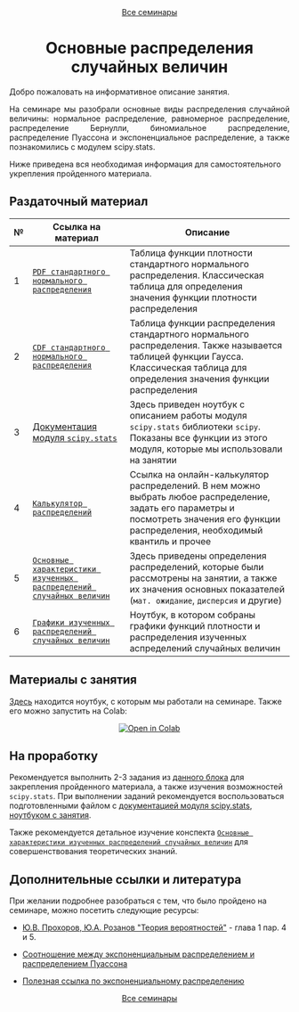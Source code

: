 <div align='center'> 
   <a href='https://github.com/marashot96/Lections/tree/main?tab=readme-ov-file#структура'> Все семинары </a>  
</div>

# <div align='center'> Основные распределения случайных величин </div>

Добро пожаловать на информативное описание занятия. 
 
<p align='justify'> На семинаре мы разобрали основные виды распределения случайной величины: нормальное распределение, равномерное распределение, распределение Бернулли, биномиальное распределение, распределение Пуассона и экспоненциальное распределение, а также познакомились с модулем scipy.stats.  </p>

Ниже приведена вся необходимая информация для самостоятельного укрепления пройденного материала.

## Раздаточный материал
| № | Ссылка на материал | Описание |
| --- | ------------- | ----------- |
| 1 | [`PDF стандартного нормального распределения`](https://github.com/marashot96/Lections/blob/main/D%26D/stand_norm_PDF.png) | Таблица функции плотности стандартного нормального распределения. Классическая таблица для определения значения функции плотности распределения |
| 2 | [`CDF стандартного нормального распределения`](https://github.com/marashot96/Lections/blob/main/D%26D/st_norm_CDF.gif) | Таблица функции распределения стандартного нормального распределения. Также называется таблицей функции Гаусса. Классическая таблица для определения значения функции распределения |
| 3 | [Документация модуля `scipy.stats`](https://colab.research.google.com/github/marashot96/Lections/blob/main/D%26D/scipy-stats.ipynb) | Здесь приведен ноутбук с описанием работы модуля `scipy.stats` библиотеки `scipy`. Показаны все функции из этого модуля, которые мы использовали на занятии |
| 4 | [`Калькулятор распределений`](https://gallery.shinyapps.io/dist_calc/) | Ссылка на онлайн-калькулятор распределений. В нем можно выбрать любое распределение, задать его параметры и посмотреть значения его функции распределения, необходимый квантиль и прочее |
| 5 | [`Основные характеристики изученных распределений случайных величин`](/D%26D/konspect.pdf) | Здесь приведены определения распределений, которые были рассмотрены на занятии, а также их значения основных показателей (`мат. ожидание`, `дисперсия` и другие)  |
| 6 | [`Графики изученных распределений случайных величин`](/D%26D/graphs.ipynb) | Ноутбук, в котором собраны графики функций плотности и распределения изученных аспределений случайных величин |

## Материалы с занятия
[Здесь](/D%26D/open_ur_1.ipynb) находится ноутбук, с которым мы работали на семинаре. Также его можно запустить на Colab: <div align="center"> <a href="https://colab.research.google.com/github/marashot96/Lections/blob/main/D%26D/open_ur_1.ipynb" target="_blank"> <img src="https://colab.research.google.com/assets/colab-badge.svg" alt="Open in Colab"/>
</a> </div>

## На проработку
Рекомендуется выполнить 2-3 задания из [данного блока](https://github.com/marashot96/Lections/blob/main/D%26D/01_homework.md) для закрепления пройденного материала, а также изучения возможностей `scipy.stats`. При выполнении заданий рекомендуется воспользоваться подготовленными файлом с [документацией модуля scipy.stats](/D%26D/scipy-stats.ipynb), [ноутбуком с занятия](/D%26D/open_ur_1.ipynb).

Также рекомендуется детальное изучение конспекта [`Основные характеристики изученных распределений случайных величин`](/D%26D/konspect.pdf) для совершенствования теоретических знаний.

## Дополнительные ссылки и литература
При желании подробнее разобраться с тем, что было пройдено на семинаре, можно посетить следующие ресурсы:
- [Ю.В. Прохоров, Ю.A. Розанов  "Теория вероятностей"](https://publ.lib.ru/ARCHIVES/S/''Spravochnaya_matematicheskaya_biblioteka''_(seriya)/%CF%F0%EE%F5%EE%F0%EE%E2%20%DE.%C2.,%20%D0%EE%E7%E0%ED%EE%E2%20%DE.%C0._%20%D2%E5%EE%F0%E8%FF%20%E2%E5%F0%EE%FF%F2%ED%EE%F1%F2%E5%E9.%20%CE%F1%ED%EE%E2%ED%FB%E5%20%EF%EE%ED%FF%F2%E8%FF.%20%CF%F0%E5%E4%E5%EB%FC%ED%FB%E5%20%F2%E5%EE%F0%E5%EC%FB.%20%D1%EB%F3%F7%E0%E9%ED%FB%E5%20%EF%F0%EE%F6%E5%F1%F1%FB.(1967).pdf) - глава 1 пар. 4 и 5.

- [Соотношение между экспоненциальным распределением и распределением Пуассона](https://stats.stackexchange.com/questions/2092/relationship-between-poisson-and-exponential-distribution)

- [Полезная ссылка по экспоненциальному распределению](https://www.statology.org/exponential-distribution-python/)

<div align='center'> 
   <a href='https://github.com/marashot96/Lections/tree/main?tab=readme-ov-file#структура'> Все семинары </a>  
</div>

